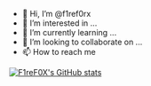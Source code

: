 - 👋 Hi, I’m @f1ref0rx
- 👀 I’m interested in ...
- 🌱 I’m currently learning ...
- 💞️ I’m looking to collaborate on ...
- 📫 How to reach me 

[![F1reF0X's GitHub stats](https://github-readme-stats.vercel.app/api?username=f1ref0rx&theme=radical)](https://github.com/anuraghazra/github-readme-stats)
